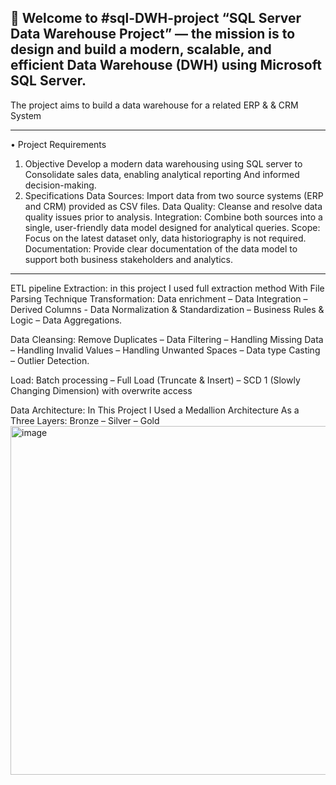🎉 Welcome to #sql-DWH-project
“SQL Server Data Warehouse Project” — the mission is to design and build a modern,
scalable, and efficient Data Warehouse (DWH) using Microsoft SQL Server.
---
The project aims to build a data warehouse for a related ERP &
 & CRM System
_____________________________________
•	Project Requirements 
1.	Objective
Develop a modern data warehousing using SQL server to
Consolidate sales data, enabling analytical reporting
And informed decision-making.
2.	Specifications
Data Sources: Import data from two source systems (ERP and CRM) provided as CSV files.
Data Quality: Cleanse and resolve data quality issues prior to analysis.
Integration: Combine both sources into a single,
user-friendly data model designed for analytical queries.
Scope: Focus on the latest dataset only,
data historiography is not required.
Documentation: Provide clear documentation of the data model to support both business stakeholders and analytics.
________________________________________
ETL pipeline
Extraction:
in this project I used full extraction method
With File Parsing Technique 
Transformation: 
Data enrichment – Data Integration – Derived Columns - Data Normalization & Standardization – Business Rules & Logic – Data Aggregations.

Data Cleansing: 
Remove Duplicates – Data Filtering – Handling Missing Data – Handling Invalid Values – Handling Unwanted Spaces – Data type Casting – Outlier Detection.

Load: 
Batch processing – Full Load (Truncate & Insert) – SCD 1
(Slowly Changing Dimension) with overwrite access

Data Architecture:
In This Project I Used a Medallion Architecture
As a Three Layers: Bronze – Silver – Gold
<img width="1067" height="558" alt="image" src="https://github.com/user-attachments/assets/91e8ddee-75be-488b-9e31-41dd2fbf2f4e" />


